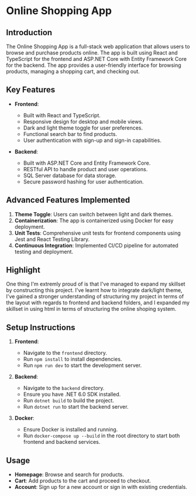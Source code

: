 
# Online Shopping App

## Introduction

The Online Shopping App is a full-stack web application that allows users to browse and purchase products online. The app is built using React and TypeScript for the frontend and ASP.NET Core with Entity Framework Core for the backend. The app provides a user-friendly interface for browsing products, managing a shopping cart, and checking out.

## Key Features

- **Frontend**: 
  - Built with React and TypeScript.
  - Responsive design for desktop and mobile views.
  - Dark and light theme toggle for user preferences.
  - Functional search bar to find products.
  - User authentication with sign-up and sign-in capabilities.

- **Backend**:
  - Built with ASP.NET Core and Entity Framework Core.
  - RESTful API to handle product and user operations.
  - SQL Server database for data storage.
  - Secure password hashing for user authentication.

## Advanced Features Implemented

1. **Theme Toggle**: Users can switch between light and dark themes.
2. **Containerization**: The app is containerized using Docker for easy deployment.
3. **Unit Tests**: Comprehensive unit tests for frontend components using Jest and React Testing Library.
6. **Continuous Integration**: Implemented CI/CD pipeline for automated testing and deployment.

## Highlight

One thing I'm extremly proud of is that I've managed to expand my skillset by constructing this project. I've learnt how to integrate dark/light theme, I've gained a stronger understanding of structuring my project in terms of the layout with regards to frontend and backend folders, and I expanded my skillset in using html in terms of structuring the online shoping system. 

## Setup Instructions

1. **Frontend**:
   - Navigate to the `frontend` directory.
   - Run `npm install` to install dependencies.
   - Run `npm run dev` to start the development server.

2. **Backend**:
   - Navigate to the `backend` directory.
   - Ensure you have .NET 6.0 SDK installed.
   - Run `dotnet build` to build the project.
   - Run `dotnet run` to start the backend server.

3. **Docker**:
   - Ensure Docker is installed and running.
   - Run `docker-compose up --build` in the root directory to start both frontend and backend services.

## Usage

- **Homepage**: Browse and search for products.
- **Cart**: Add products to the cart and proceed to checkout.
- **Account**: Sign up for a new account or sign in with existing credentials.

